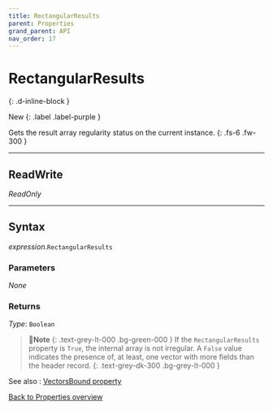 ```yaml
---
title: RectangularResults
parent: Properties
grand_parent: API
nav_order: 17
---
```


# RectangularResults
{: .d-inline-block }

New
{: .label .label-purple }

Gets the result array regularity status on the current instance.
{: .fs-6 .fw-300 }

---

## ReadWrite

_ReadOnly_

---

## Syntax

*expression*.`RectangularResults`

### Parameters

_None_

### Returns

*Type*: `Boolean`

>📝**Note**
>{: .text-grey-lt-000 .bg-green-000 }
>If the `RectangularResults` property is `True`, the internal array is not irregular. A `False` value indicates the presence of, at least, one vector with more fields than the header record.
{: .text-grey-dk-300 .bg-grey-lt-000 }

See also
: [VectorsBound property](https://ws-garcia.github.io/VBA-CSV-interface/api/properties/vectorsbound.html)

[Back to Properties overview](https://ws-garcia.github.io/VBA-CSV-interface/api/properties/)